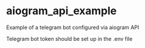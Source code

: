 # aiogram_api_example
Example of a telegram bot configured via aiogram API

Telegram bot token should be set up in the .env file